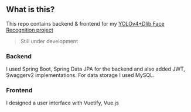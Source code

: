 ## What is this?

This repo contains backend & frontend for my [YOLOv4+Dlib Face Recognition project](https://github.com/r4tylmz/yolo-dlib-face-recognition)

>Still under development

### Backend
I used Spring Boot, Spring Data JPA for the backend and also added JWT, Swaggerv2 implementations. For data storage I used MySQL.

### Frontend
I designed a user interface with Vuetify, Vue.js



